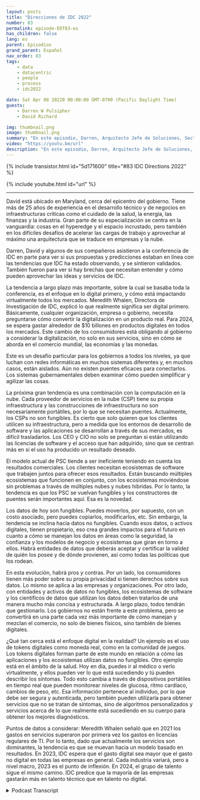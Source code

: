 ```yaml
---
layout: posts
title: "Direcciones de IDC 2022"
number: 83
permalink: episode-EDT83-es
has_children: false
lang: es
parent: Episodios
grand_parent: Español
nav_order: 83
tags:
    - data
    - datacentric
    - people
    - process
    - idc2022

date: Sat Apr 08 20220 00:00:00 GMT-0700 (Pacific Daylight Time)
guests:
    - Darren W Pulsipher
    - David Richard

img: thumbnail.png
image: thumbnail.png
summary: "En este episodio, Darren, Arquitecto Jefe de Soluciones, Sector Público, Intel, y David Richard, Arquitecto Líder de Soluciones, Departamento de Defensa, Intel, reflexionan sobre las tendencias e ideas que obtuvieron de la conferencia de Direcciones de IDC 2022."
video: "https://youtu.be/url"
description: "En este episodio, Darren, Arquitecto Jefe de Soluciones, Sector Público, Intel, y David Richard, Arquitecto Líder de Soluciones, Departamento de Defensa, Intel, reflexionan sobre las tendencias e ideas que obtuvieron de la conferencia de Direcciones de IDC 2022."
---
```


<div>
{% include transistor.html id="5d171600" title="#83 IDC Directions 2022" %}

{% include youtube.html id="url" %}
</div>

---

David está ubicado en Maryland, cerca del epicentro del gobierno. Tiene más de 25 años de experiencia en el desarrollo técnico y de negocios en infraestructuras críticas como el cuidado de la salud, la energía, las finanzas y la industria. Gran parte de su especialización se centra en la vanguardia: cosas en el hyperedge y el espacio incrustado, pero también en los difíciles desafíos de acelerar las cargas de trabajo y aprovechar al máximo una arquitectura que se traduce en empresas y la nube.

Darren, David y algunos de sus compañeros asistieron a la conferencia de IDC en parte para ver si sus propuestas y predicciones estaban en línea con las tendencias que IDC ha estado observando, y se sintieron validados. También fueron para ver si hay brechas que necesitan entender y cómo pueden aprovechar las ideas y servicios de IDC.

La tendencia a largo plazo más importante, sobre la cual se basaba toda la conferencia, es el enfoque en lo digital primero, y cómo está impactando virtualmente todos los mercados. Meredith Whalen, Directora de Investigación de IDC, explicó lo que realmente significa ser digital primero. Básicamente, cualquier organización, empresa o gobierno, necesita preguntarse cómo convertir la digitalización en un producto real. Para 2024, se espera gastar alrededor de $10 billones en productos digitales en todos los mercados. Este cambio de los consumidores está obligando al gobierno a considerar la digitalización, no solo en sus servicios, sino en cómo se aborda en el comercio mundial, las economías y las monedas.

Este es un desafío particular para los gobiernos a todos los niveles, ya que luchan con redes informáticas en muchos sistemas diferentes y, en muchos casos, están aislados. Aún no existen puentes eficaces para conectarlos. Los sistemas gubernamentales deben examinar cómo pueden simplificar y agilizar las cosas.

La próxima gran tendencia es una combinación con la computación en la nube. Cada proveedor de servicios en la nube (CSP) tiene su propia infraestructura y las construcciones de infraestructura no son necesariamente portátiles, por lo que se necesitan puentes. Actualmente, los CSPs no son fungibles. Es cierto que solo quieren que los clientes utilicen su infraestructura, pero a medida que los entornos de desarrollo de software y las aplicaciones se desarrollan a través de sus mercados, es difícil trasladarlos. Los CEO y CIO no solo se preguntan si están utilizando las licencias de software y el acceso que han adquirido, sino que se centran más en si el uso ha producido un resultado deseado.

El modelo actual de PSC tiende a ser ineficiente teniendo en cuenta los resultados comerciales. Los clientes necesitan ecosistemas de software que trabajen juntos para ofrecer esos resultados. Están buscando múltiples ecosistemas que funcionen en conjunto, con los ecosistemas moviéndose sin problemas a través de múltiples nubes y nubes híbridas. Por lo tanto, la tendencia es que los PSC se vuelvan fungibles y los constructores de puentes serán importantes aquí. Esa es la novedad.

Los datos de hoy son fungibles. Puedes moverlos, por supuesto, con un costo asociado, pero puedes copiarlos, modificarlos, etc. Sin embargo, la tendencia se inclina hacia datos no fungibles. Cuando esos datos, o activos digitales, tienen propietario, eso crea grandes impactos para el futuro en cuanto a cómo se manejan los datos en áreas como la seguridad, la confianza y los modelos de negocio y ecosistemas que giran en torno a ellos. Habrá entidades de datos que deberás aceptar y certificar la validez de quién los posee y de dónde provienen, así como todas las políticas que los rodean.

En esta evolución, habrá pros y contras. Por un lado, los consumidores tienen más poder sobre su propia privacidad si tienen derechos sobre sus datos. Lo mismo se aplica a las empresas y organizaciones. Por otro lado, con entidades y activos de datos no fungibles, los ecosistemas de software y los científicos de datos que utilizan los datos deben tratarlos de una manera mucho más concisa y estructurada. A largo plazo, todos tendrán que gestionarlo. Los gobiernos no están frente a este problema, pero se convertirá en una parte cada vez más importante de cómo manejan y mezclan el comercio, no solo de bienes físicos, sino también de bienes digitales.

¿Qué tan cerca está el enfoque digital en la realidad? Un ejemplo es el uso de tokens digitales como moneda real, como en la comunidad de juegos. Los tokens digitales forman parte de este mundo en relación a cómo las aplicaciones y los ecosistemas utilizan datos no fungibles. Otro ejemplo está en el ámbito de la salud. Hoy en día, puedes ir al médico o verlo virtualmente, y ellos pueden ver lo que está sucediendo y tú pueden describir los síntomas. Todo esto cambia a través de dispositivos portátiles en tiempo real que pueden monitorear niveles de glucosa, ritmo cardíaco, cambios de peso, etc. Esa información pertenece al individuo, por lo que debe ser segura y autenticada, pero también pueden utilizarla para obtener servicios que no se tratan de síntomas, sino de algoritmos personalizados y servicios acerca de lo que realmente está sucediendo en su cuerpo para obtener los mejores diagnósticos.

Puntos de datos a considerar: Meredith Whalen señaló que en 2021 los gastos en servicios superaron por primera vez los gastos en licencias regulares de TI. Por lo tanto, dado que actualmente los servicios son dominantes, la tendencia es que se muevan hacia un modelo basado en resultados. En 2023, IDC espera que el gasto digital sea mayor que el gasto no digital en todas las empresas en general. Cada industria variará, pero a nivel macro, 2023 es el punto de inflexión. En 2024, el grupo de talento sigue el mismo camino. IDC predice que la mayoría de las empresas gastarán más en talento técnico que en talento no digital.



<details>
<summary> Podcast Transcript </summary>

<p></p>

</details>
